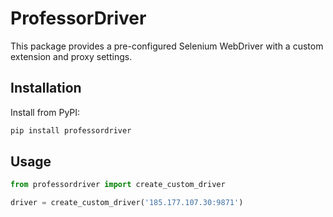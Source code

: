 # ProfessorDriver

This package provides a pre-configured Selenium WebDriver with a custom extension and proxy settings.

## Installation

Install from PyPI:

```bash
pip install professordriver
```

## Usage

```python
from professordriver import create_custom_driver

driver = create_custom_driver('185.177.107.30:9871')
```